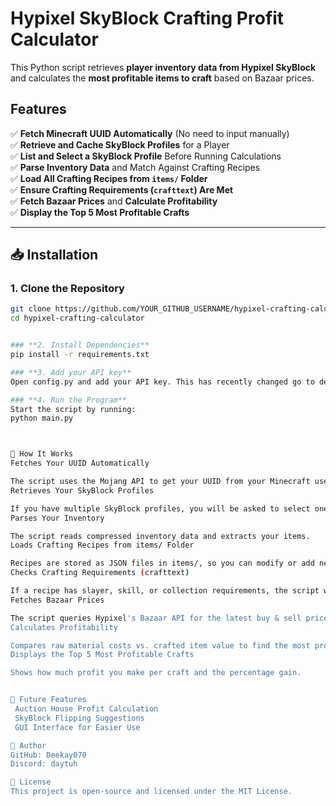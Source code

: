 # Hypixel SkyBlock Crafting Profit Calculator  

This Python script retrieves **player inventory data from Hypixel SkyBlock** and calculates the **most profitable items to craft** based on Bazaar prices.

## Features  
✅ **Fetch Minecraft UUID Automatically** (No need to input manually)  
✅ **Retrieve and Cache SkyBlock Profiles** for a Player  
✅ **List and Select a SkyBlock Profile** Before Running Calculations  
✅ **Parse Inventory Data** and Match Against Crafting Recipes  
✅ **Load All Crafting Recipes from `items/` Folder**  
✅ **Ensure Crafting Requirements (`crafttext`) Are Met**  
✅ **Fetch Bazaar Prices** and **Calculate Profitability**  
✅ **Display the Top 5 Most Profitable Crafts**  

---

## 📥 Installation  

### **1. Clone the Repository**  
```bash
git clone https://github.com/YOUR_GITHUB_USERNAME/hypixel-crafting-calculator.git
cd hypixel-crafting-calculator


### **2. Install Dependencies**
pip install -r requirements.txt

### **3. Add your API key**
Open config.py and add your API key. This has recently changed go to developer.hypixel.net

### **4. Run the Program**
Start the script by running:
python main.py



🔄 How It Works
Fetches Your UUID Automatically

The script uses the Mojang API to get your UUID from your Minecraft username.
Retrieves Your SkyBlock Profiles

If you have multiple SkyBlock profiles, you will be asked to select one.
Parses Your Inventory

The script reads compressed inventory data and extracts your items.
Loads Crafting Recipes from items/ Folder

Recipes are stored as JSON files in items/, so you can modify or add new ones.
Checks Crafting Requirements (crafttext)

If a recipe has slayer, skill, or collection requirements, the script will warn you.
Fetches Bazaar Prices

The script queries Hypixel's Bazaar API for the latest buy & sell prices.
Calculates Profitability

Compares raw material costs vs. crafted item value to find the most profitable crafts.
Displays the Top 5 Most Profitable Crafts

Shows how much profit you make per craft and the percentage gain.


🚀 Future Features
 Auction House Profit Calculation
 SkyBlock Flipping Suggestions
 GUI Interface for Easier Use

👤 Author
GitHub: Deekay070
Discord: daytuh

📜 License
This project is open-source and licensed under the MIT License.